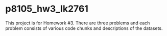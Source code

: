 # p8105_hw3_lk2761

This project is for Homework #3. There are three problems and each problem consists of various code chunks and descriptions of the datasets. 